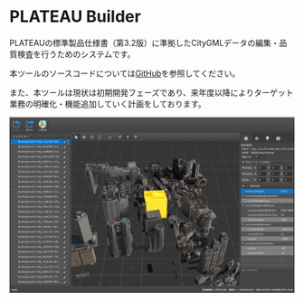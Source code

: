 # PLATEAU Builder
PLATEAUの標準製品仕様書（第3.2版）に準拠したCityGMLデータの編集・品質検査を行うためのシステムです。

本ツールのソースコードについては[GitHub](https://github.com/Project-PLATEAU/PLATEAU-Builder)を参照してください。

また、本ツールは現状は初期開発フェーズであり、来年度以降によりターゲット業務の明確化・機能追加していく計画をしております。

![index](./resources/Index/index.png)
